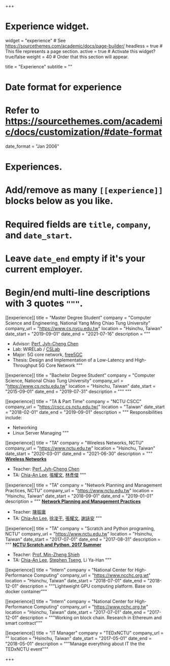 +++
# Experience widget.
widget = "experience"  # See https://sourcethemes.com/academic/docs/page-builder/
headless = true  # This file represents a page section.
active = true  # Activate this widget? true/false
weight = 40  # Order that this section will appear.

title = "Experience"
subtitle = ""

# Date format for experience
#   Refer to https://sourcethemes.com/academic/docs/customization/#date-format
date_format = "Jan 2006"

# Experiences.
#   Add/remove as many `[[experience]]` blocks below as you like.
#   Required fields are `title`, `company`, and `date_start`.
#   Leave `date_end` empty if it's your current employer.
#   Begin/end multi-line descriptions with 3 quotes `"""`.

[[experience]]
  title = "Master Degree Student"
  company = "Computer Science and Engineering, National Yang Ming Chiao Tung University"
  company_url = "https://www.cs.nycu.edu.tw"
  location = "Hsinchu, Taiwan"
  date_start = "2019-09-01"
  date_end = "2021-07-16"
  description = """
  * Advisor: [Perf. Jyh-Cheng Chen](https://people.cs.nctu.edu.tw/~jcc/)
  * Lab: WIRELab / [CSLab](https://cslab.nctu.edu.tw/)
  * Major: 5G core network, [free5GC](https://free5gc.org)
  * Thesis: Design and Implementation of a Low-Latency and High-Throughput 5G Core Network
  """

[[experience]]
  title = "Bachelor Degree Student"
  company = "Computer Science, National Chiao Tung University"
  company_url = "https://www.cs.nctu.edu.tw"
  location = "Hsinchu, Taiwan"
  date_start = "2015-09-01"
  date_end = "2019-07-31"
  description = """
  """

[[experience]]
  title = "TA & Part Time"
  company = "NCTU CSCC"
  company_url = "https://cscc.cs.nctu.edu.tw/"
  location = "Taiwan"
  date_start = "2018-02-01"
  date_end = "2019-09-01"
  description = """
  Responsibilities include:

  * Networking
  * Linux Server Managing
  """

[[experience]]
  title = "TA"
  company = "Wireless Networks, NCTU"
  company_url = "https://www.nctu.edu.tw"
  location = "Hsinchu, Taiwan"
  date_start = "2020-03-01"
  date_end = "2021-06-30"
  description = """
  **[Wireless Networks](https://timetable.nctu.edu.tw/?r=main/crsoutline&Acy=108&Sem=2&CrsNo=5270&lang=zh-tw)**
  
  * Teacher: [Perf. Jyh-Cheng Chen](https://people.cs.nctu.edu.tw/~jcc/)
  * TA: [Chia-An Lee](https://calee.xyz), [張耀文](https://www.linkedin.com/in/yao-wen-chang-5a378a117/), [林彥傑](https://jay16213.github.io)
  """

[[experience]]
  title = "TA"
  company = "Network Planning and Management Practices, NCTU"
  company_url = "https://www.nctu.edu.tw"
  location = "Hsinchu, Taiwan"
  date_start = "2018-09-01"
  date_end = "2019-01-01"
  description = """
  **[Network Planning and Management Practices](https://timetable.nctu.edu.tw/?r=main/crsoutline&Acy=107&Sem=1&CrsNo=1180&lang=zh-tw)**
  
  * Teacher: [陳振庸](http://eclass.hust.edu.tw/instructor/jychen)
  * TA: [Chia-An Lee](https://calee.xyz), [徐浚于](https://www.linkedin.com/in/浚于-徐-ab8b6415a/?originalSubdomain=tw), [張耀文](https://www.linkedin.com/in/yao-wen-chang-5a378a117/), [謝詠安](https://www.linkedin.com/in/詠安-謝-61569b117/?originalSubdomain=tw)
  """

[[experience]]
  title = "TA"
  company = "Scratch and Python programing, NCTU"
  company_url = "https://www.nctu.edu.tw"
  location = "Hsinchu, Taiwan"
  date_start = "2017-07-01"
  date_end = "2017-08-31"
  description = """
  **[NCTU Scratch and Python, 2017 Summer](https://github.com/mzshieh/snp2017)**
  
  * Teacher: [Prof. Min-Zheng Shieh](https://sites.google.com/site/mzshieh/)
  * TA: [Chia-An Lee](https://calee.xyz), [Stephen Tseng](https://www.linkedin.com/in/silver9450/), Li Ya-Han
  """

[[experience]]
  title = "Intern"
  company = "National Center for High-Performance Computing"
  company_url = "https://www.ncchc.org.wt"
  location = "Hsinchu, Taiwan"
  date_start = "2018-07-01"
  date_end = "2018-12-01"
  description = """Lightweight GPU computing platform. Base on docker container"""

[[experience]]
  title = "Intern"
  company = "National Center for High-Performance Computing"
  company_url = "https://www.nchc.org.tw"
  location = "Hsinchu, Taiwan"
  date_start = "2017-07-01"
  date_end = "2017-12-01"
  description = """Working on block chain. Research in Ethereum and smart contract"""

[[experience]]
  title = "IT Manager"
  company = "TEDxNCTU"
  company_url = ""
  location = "Hsinchu, Taiwan"
  date_start = "2017-05-01"
  date_end = "2018-05-01"
  description = """Manage everything about IT the the TEDxNCTU event"""

+++

